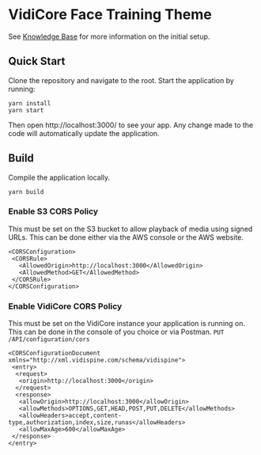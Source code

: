 # VidiCore Face Training Theme

See [Knowledge Base](https://support.vidispine.com/space/CKB/2237825191/DeepVA+Face+Training+Theme+for+VidiCore) for more information on the initial setup.

## Quick Start

Clone the repository and navigate to the root. Start the application by running:
```
yarn install
yarn start
```
Then open http://localhost:3000/ to see your app. Any change made to the code will automatically update the application.


## Build

Compile the application locally.
```
yarn build
```

### Enable S3 CORS Policy

This must be set on the S3 bucket to allow playback of media using signed URLs. This can be done either via the AWS console or the AWS website.
```
<CORSConfiguration>
 <CORSRule>
   <AllowedOrigin>http://localhost:3000</AllowedOrigin>
   <AllowedMethod>GET</AllowedMethod>
 </CORSRule>
</CORSConfiguration>
```

### Enable VidiCore CORS Policy

This must be set on the VidiCore instance your application is running on. This can be done in the console of you choice or via Postman.
`PUT /API/configuration/cors`
```
<CORSConfigurationDocument xmlns="http://xml.vidispine.com/schema/vidispine">
 <entry>
  <request>
   <origin>http://localhost:3000</origin>
  </request>
  <response>
   <allowOrigin>http://localhost:3000</allowOrigin>
   <allowMethods>OPTIONS,GET,HEAD,POST,PUT,DELETE</allowMethods>
   <allowHeaders>accept,content-type,authorization,index,size,runas</allowHeaders>
   <allowMaxAge>600</allowMaxAge>
 </response>
</entry>
```
